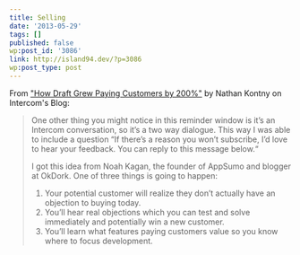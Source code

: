 ```yaml
---
title: Selling
date: '2013-05-29'
tags: []
published: false
wp:post_id: '3086'
link: http://island94.dev/?p=3086
wp:post_type: post
---
```



From <a href="http://insideintercom.io/how-draft-grew-paying-customers-by-200/">"How Draft Grew Paying Customers by 200%"</a> by Nathan Kontny on Intercom's Blog:

<blockquote>
One other thing you might notice in this reminder window is it’s an Intercom conversation, so it’s a two way dialogue. This way I was able to include a question “If there’s a reason you won’t subscribe, I’d love to hear your feedback. You can reply to this message below.“

I got this idea from Noah Kagan, the founder of AppSumo and blogger at OkDork. One of three things is going to happen:
<ol>
	<li>Your potential customer will realize they don’t actually have an objection to buying today.</li>
	<li>You’ll hear real objections which you can test and solve immediately and potentially win a new customer.</li>
	<li>You’ll learn what features paying customers value so you know where to focus development.</li>
</ol>
</blockquote>
